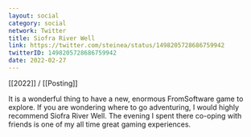 ```yaml
---
layout: social
category: social
network: Twitter
title: Siofra River Well
link: https://twitter.com/steinea/status/1498205728686759942
twitterID: 1498205728686759942
date: 2022-02-27
---
```


[[2022]] / [[Posting]]

It is a wonderful thing to have a new, enormous FromSoftware game to explore. If you are wondering where to go adventuring, I would highly recommend Siofra River Well. The evening I spent there co-oping with friends is one of my all time great gaming experiences.
